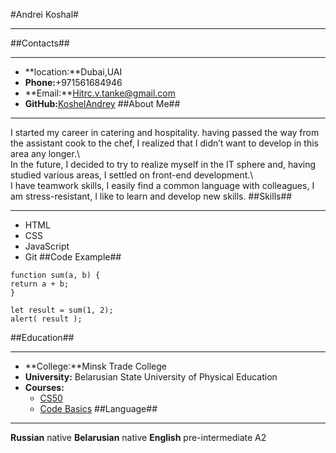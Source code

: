 #Andrei Koshal#
****
##Contacts##
****
- **location:**Dubai,UAI
- **Phone:**+971561684946
- **Email:**Hitrc.v.tanke@gmail.com
- **GitHub:**[KoshelAndrey](https://github.com/KoshelAndrey)
##About Me## 
****
I started my career in catering and hospitality. having passed the way from the assistant cook to the chef, I realized that I didn’t want to develop in this area any longer.\  
 In the future, I decided to try to realize myself in the IT sphere and, having studied various areas, I settled on front-end development.\  
  I have teamwork skills, I easily find a common language with colleagues, I am stress-resistant, I like to learn and develop new skills.
  ##Skills##
  ****
  - HTML
  - CSS
  - JavaScript
  - Git
  ##Code Example##
  ```
  function sum(a, b) {
  return a + b;
}

let result = sum(1, 2);
alert( result );
```
##Education##
****
- **College:**Minsk Trade College
- **University:** Belarusian State University of Physical Education
- **Courses:**
    + [CS50](https://www.youtube.com/watch?v=Sy_wba7l1UU&list=PLawfWYMUziZqyUL5QDLVbe3j5BKWj42E5)
    + [Code Basics](https://code-basics.com/ru)
##Language##
****
**Russian** native
**Belarusian** native
**English** pre-intermediate A2

